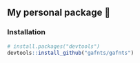 ## My personal package 👋

### Installation

``` r
# install.packages("devtools")
devtools::install_github("gafnts/gafnts")
```
